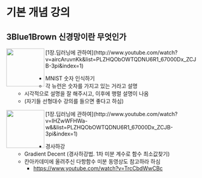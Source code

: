 # 기본 개념 강의

## 3Blue1Brown 신경망이란 무엇인가

<img src="http://img.youtube.com/vi/aircAruvnKk/0.jpg" width="100" align="left" />
[1장.딥러닝에 관하여](http://www.youtube.com/watch?v=aircAruvnKk&list=PLZHQObOWTQDNU6R1_67000Dx_ZCJB-3pi&index=1)

- MNIST 숫자 인식하기
  - 각 뉴런은 숫자를 가지고 있는 거라고 설명
  - 시각적으로 설명을 잘 해주시고, 이후에 행렬 설명이 나옴
  - (자기들 선형대수 강의를 들으면 좋다고 하심)

<img src="http://img.youtube.com/vi/IHZwWFHWa-w&/0.jpg" width="100" align="left" />
[1장.딥러닝에 관하여](http://www.youtube.com/watch?v=IHZwWFHWa-w&&list=PLZHQObOWTQDNU6R1_67000Dx_ZCJB-3pi&index=1)

- 경사하강
  - Gradient Decent (경사하강법. 1차 미분 계수로 함수 최소값찾기)
  - 칸아카데미에 올려주신 다항함수 미분 동영상도 참고하라 하심
    - https://www.youtube.com/watch?v=TrcCbdWwCBc
